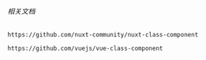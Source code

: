 ###### 相关文档

`https://github.com/nuxt-community/nuxt-class-component`

`https://github.com/vuejs/vue-class-component`

